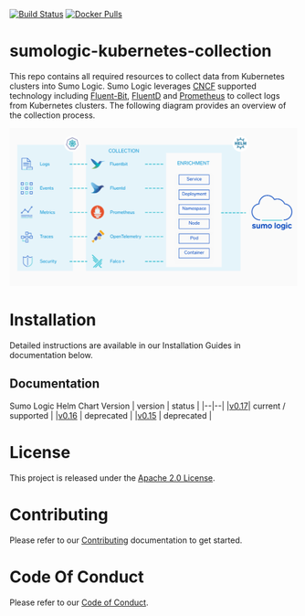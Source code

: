 [![Build Status](https://travis-ci.org/SumoLogic/sumologic-kubernetes-collection.svg?branch=master)](https://travis-ci.org/SumoLogic/sumologic-kubernetes-collection) [![Docker Pulls](https://img.shields.io/docker/pulls/sumologic/kubernetes-fluentd.svg)](https://hub.docker.com/r/sumologic/kubernetes-fluentd) 

# sumologic-kubernetes-collection

This repo contains all required resources to collect data from Kubernetes clusters into Sumo Logic. Sumo Logic leverages [CNCF](https://www.cncf.io) supported technology including [Fluent-Bit](https://fluentbit.io), [FluentD](https://www.fluentd.org) and [Prometheus](https://prometheus.io) to collect logs from Kubernetes clusters. The following diagram provides an overview of the collection process.

![overview](/images/overview.png)

# Installation

Detailed instructions are available in our Installation Guides in documentation below.

## Documentation

Sumo Logic Helm Chart Version
| version | status |
|--|--|
|[v0.17](https://github.com/SumoLogic/sumologic-kubernetes-collection/blob/release-v0.17/deploy/README.md)| current / supported  |
|[v0.16](https://github.com/SumoLogic/sumologic-kubernetes-collection/blob/release-v0.16/deploy/README.md) | deprecated |
|[v0.15](https://github.com/SumoLogic/sumologic-kubernetes-collection/blob/release-v0.15/deploy/README.md) | deprecated |

# License

This project is released under the [Apache 2.0 License](./LICENSE).

# Contributing

Please refer to our [Contributing](./CONTRIBUTING.md) documentation to get started.

# Code Of Conduct

Please refer to our [Code of Conduct](CODE_OF_CONDUCT.md).
